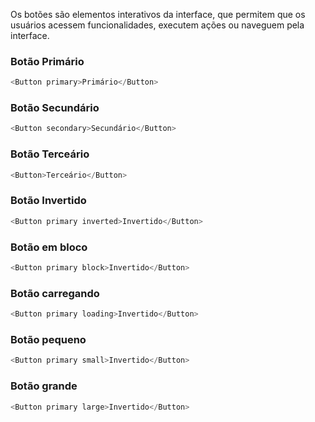 Os botões são elementos interativos da interface, que permitem que os usuários acessem funcionalidades, executem ações ou naveguem pela interface.

### Botão Primário
```js
<Button primary>Primário</Button>
```
### Botão Secundário
```js
<Button secondary>Secundário</Button>
```
### Botão Terceário
```js
<Button>Terceário</Button>
```

### Botão Invertido
```js
<Button primary inverted>Invertido</Button>
```

### Botão em bloco
```js
<Button primary block>Invertido</Button>
```

### Botão carregando
```js
<Button primary loading>Invertido</Button>
```

### Botão pequeno
```js
<Button primary small>Invertido</Button>
```

### Botão grande
```js
<Button primary large>Invertido</Button>
```

